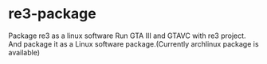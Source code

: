 # re3-package
Package re3 as a linux software
Run GTA III and GTAVC with re3 project. And package it as a Linux software package.(Currently archlinux package is available)
